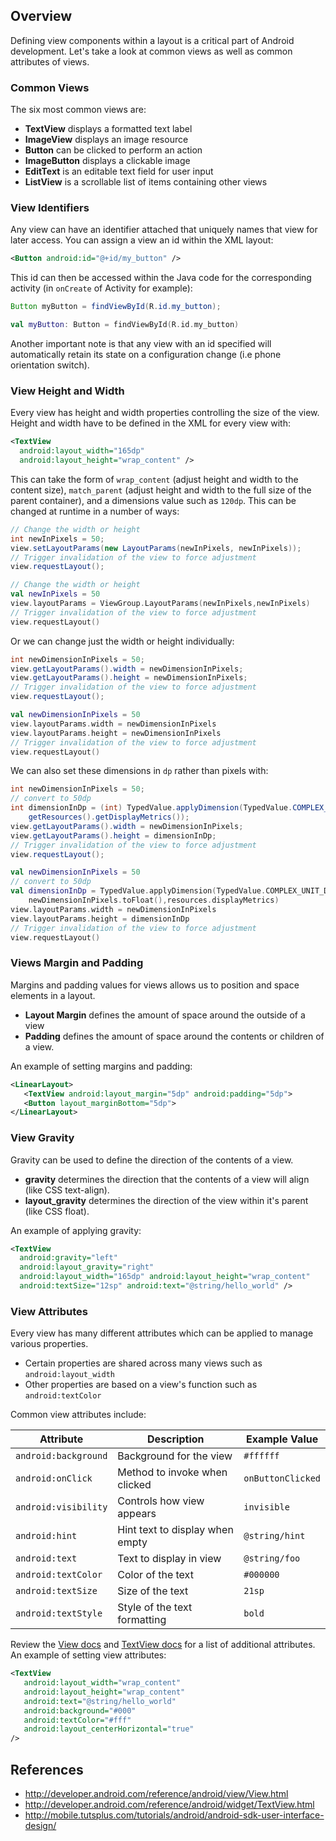## Overview

Defining view components within a layout is a critical part of Android development. Let's take a look at common views as well as common attributes of views.

### Common Views

The six most common views are:

 * **TextView** displays a formatted text label
 * **ImageView** displays an image resource
 * **Button** can be clicked to perform an action
 * **ImageButton** displays a clickable image
 * **EditText** is an editable text field for user input
 * **ListView** is a scrollable list of items containing other views

### View Identifiers

Any view can have an identifier attached that uniquely names that view for later access. You can assign a view an id within the XML layout:

```xml
<Button android:id="@+id/my_button" />
```

This id can then be accessed within the Java code for the corresponding activity (in `onCreate` of Activity for example):

```java
Button myButton = findViewById(R.id.my_button);
```

```kotlin
val myButton: Button = findViewById(R.id.my_button)
```

Another important note is that any view with an id specified will automatically retain its state on a configuration change (i.e phone orientation switch).

### View Height and Width

Every view has height and width properties controlling the size of the view. Height and width have to be defined in the XML for every view with:

```xml
<TextView
  android:layout_width="165dp" 
  android:layout_height="wrap_content" />
```

This can take the form of `wrap_content` (adjust height and width to the content size), `match_parent` (adjust height and width to the full size of the parent container), and a dimensions value such as `120dp`. This can be changed at runtime in a number of ways:

```java
// Change the width or height
int newInPixels = 50;
view.setLayoutParams(new LayoutParams(newInPixels, newInPixels));
// Trigger invalidation of the view to force adjustment
view.requestLayout();
```

```kotlin
// Change the width or height
val newInPixels = 50
view.layoutParams = ViewGroup.LayoutParams(newInPixels,newInPixels)
// Trigger invalidation of the view to force adjustment
view.requestLayout()
```

Or we can change just the width or height individually:

```java
int newDimensionInPixels = 50;
view.getLayoutParams().width = newDimensionInPixels;
view.getLayoutParams().height = newDimensionInPixels;
// Trigger invalidation of the view to force adjustment
view.requestLayout();
```

```kotlin
val newDimensionInPixels = 50
view.layoutParams.width = newDimensionInPixels
view.layoutParams.height = newDimensionInPixels
// Trigger invalidation of the view to force adjustment
view.requestLayout()
```

We can also set these dimensions in `dp` rather than pixels with:

```java
int newDimensionInPixels = 50;
// convert to 50dp
int dimensionInDp = (int) TypedValue.applyDimension(TypedValue.COMPLEX_UNIT_DIP, newDimensionInPixels, 
    getResources().getDisplayMetrics());
view.getLayoutParams().width = newDimensionInPixels;
view.getLayoutParams().height = dimensionInDp;
// Trigger invalidation of the view to force adjustment
view.requestLayout();
```

```kotlin
val newDimensionInPixels = 50
// convert to 50dp
val dimensionInDp = TypedValue.applyDimension(TypedValue.COMPLEX_UNIT_DIP,
	newDimensionInPixels.toFloat(),resources.displayMetrics)
view.layoutParams.width = newDimensionInPixels
view.layoutParams.height = dimensionInDp
// Trigger invalidation of the view to force adjustment
view.requestLayout()
```

### Views Margin and Padding

Margins and padding values for views allows us to position and space elements in a layout.

* **Layout Margin** defines the amount of space around the outside of a view
* **Padding** defines the amount of space around the contents or children of a view.

An example of setting margins and padding:

```xml
<LinearLayout>
   <TextView android:layout_margin="5dp" android:padding="5dp">
   <Button layout_marginBottom="5dp">
</LinearLayout>
```

### View Gravity

Gravity can be used to define the direction of the contents of a view.

* **gravity** determines the direction that the contents of a view will align (like CSS text-align).
* **layout_gravity** determines the direction of the view within it's parent (like CSS float).

An example of applying gravity:

```xml
<TextView
  android:gravity="left"
  android:layout_gravity="right"
  android:layout_width="165dp" android:layout_height="wrap_content"
  android:textSize="12sp" android:text="@string/hello_world" />
```

### View Attributes

Every view has many different attributes which can be applied to manage various properties.

* Certain properties are shared across many views such as `android:layout_width`
* Other properties are based on a view's function such as `android:textColor`

Common view attributes include:

| Attribute             | Description                     | Example Value     |
| ---------             | ------------                    | ------------      |
| `android:background`  | Background for the view         | `#ffffff`         |
| `android:onClick`     | Method to invoke when clicked   | `onButtonClicked` | 
| `android:visibility`  | Controls how view appears       | `invisible`       |
| `android:hint`        | Hint text to display when empty | `@string/hint`    |
| `android:text`        | Text to display in view         | `@string/foo`     |
| `android:textColor`   | Color of the text               | `#000000`         |
| `android:textSize`    | Size of the text                | `21sp`            |
| `android:textStyle`   | Style of the text formatting    | `bold`            |

Review the [View docs](http://developer.android.com/reference/android/view/View.html) and [TextView docs](http://developer.android.com/reference/android/widget/TextView.html) for a list of additional attributes. An example of setting view attributes:

```xml
<TextView
   android:layout_width="wrap_content"
   android:layout_height="wrap_content"
   android:text="@string/hello_world"
   android:background="#000"
   android:textColor="#fff"
   android:layout_centerHorizontal="true"
/>
```

## References

 * <http://developer.android.com/reference/android/view/View.html>
 * <http://developer.android.com/reference/android/widget/TextView.html>
 * <http://mobile.tutsplus.com/tutorials/android/android-sdk-user-interface-design/>